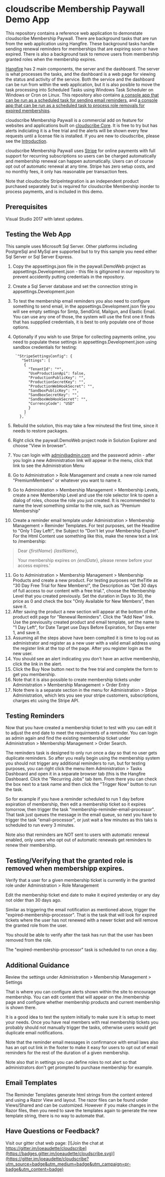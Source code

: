 # cloudscribe Membership Paywall Demo App

This repository contains a reference web application to demonstate cloudscribe Membership Paywall. There are background tasks that are run from the web application using Hangfire. These background tasks handle sending renewal reminders for memberships that are expiring soon or have expired. There is also a background task to remove users from membership granted roles when the membership expires. 

[Hangfire](https://www.hangfire.io/) has 2 main components, the server and the dashboard. The server is what processes the tasks, and the dashboard is a web page for viewing the status and activity of the service. Both the service and the dashboard can be run from within the web application, but it is also posible to move the task processing into Scheduled Tasks using Windows Task Scheduler on Windows or Cron on Linux. This repository also contains [a console app that can be run as a scheduled task for sending email reminders](/EmailQueueProcessor.TaskConsole/README.md), and [a console app that can be run as a scheduled task to process role removals for expired memberships](/MembershipRoleRemoval.TaskConsole/README.md).

cloudscribe Membership Paywall is a commercial add on feature for websites and applications built on [cloudscribe Core](https://github.com/cloudscribe/cloudscribe).
It is free to try but has alerts indiciating it is a free trial and the alerts will be shown every few requests until a license file is installed. If you are new to cloudscribe, please see the [Introduction](https://www.cloudscribe.com/docs/introduction).

cloudscribe Membership Paywall uses [Stripe](https://stripe.com) for online payments with full support for recurring subscriptions so users can be charged automatically and membership renewal can happen automatically. Users can of course opt out of automatic renewal at any time. Stripe has zero setup costs, and no monthly fees, it only has reasonable per transaction fees. 

Note that cloudscribe StripeIntegration is an independent product purchased separately but is required for cloudscribe Membership inorder to process payments, and is included in this demo.

## Prerequisites

Visual Studio 2017 with latest updates.

## Testing the Web App

This sample uses Microsoft Sql Server. Other platforms including PostgreSql and MySql are supported but to try this sample you need either Sql Server or Sql Server Express.

1. Copy the appsettings.json file in the paywall.DemoWeb project as appsettings.Development.json - this file is gitignored in our repository to prevent accidently putting credentials in the repository.
2. Create a Sql Server database and set the connection string in appsettings.Development.json
3. To test the membership email reminders you also need to configure something to send email, in the appsettings.Development.json file you will see empty settings for Smtp, SendGrid, Mailgun, and Elastic Email. You can use any one of those, the system will use the first one it finds that has suppplied credentials, it is best to only populate one of those options.
4. Optionally if you wish to use Stripe for collecting payments online, you need to populate these settings in appsettings.Development.json using sandbox credentials for testing:

        `"StripeSettingsConfig": {
           "Settings": [
            {
              "TenantId": "*",
              "UseProductionApi": false,
              "ProductionPublicKey": "",
              "ProductionSecretKey": "",
              "ProductionWebHookSecret": "",
              "SandboxPublicKey": "",
              "SandboxSecretKey": "",
              "SandboxWebHookSecret": "",
              "CurrencyCode": "USD"
              }
            ]
          },`
5. Rebuild the solution, this may take a few minutesd the first time, since it needs to restore packages.
6. Right click the paywall.DemoWeb project node in Solution  Explorer and choose "View in browser".
7. You can login with admin@admin.com and the password admin - after you login a new Administration link will appear in the menu, click that link to see the Administration Menu
8. Go to Administration > Role Management and create a new role named "PremiumMembers" or whatever you want to name it.
9. Go to Administration > Membership Management > Membership Levels, create a new Membership Level and use the role selector link to open a dialog of roles, choose the role you just created. It is recommended to name the level something similar to the role, such as "Premium Membership"
10. Create a reminder email template under Administration > Membership Management > Reminder Templates. For test purposes, set the Headline to "Only 1 Day Left!", the Subject to "Don't let your Membership Expire!". For the Html Content use something like this, make the renew text a link to /membership:

  >Dear *{firstName*} *{lastName*},
  >
  >    Your membership expires on *{endDate*}, please renew before your access expires.' 


11. Go to Administration > Membership Management > Membership Products and create a new product. For testing purposes set theTitle as "30 Day Free Trial for New Members!", the Description as "Get 30 days of full access to our content with a free trial.", choose the Membership Level that you created previously. Set the duration in Days to 30, the price as 0 and check the box "Only Available for New Members", then save it.
12. After saving the product a new section will appear at the bottom of the product edit page for "Renewal Reminders". Click the "Add New" link. Use the previouslty created product and email template, set the name to "1 Day Left", for Date Target use Days Before Expiration, for Days enter 1, and save it.
13. Assuming all the steps above have been complted it is time to log out as administrator and register as a new user with a valid email address using the register link at the top of the page. After you register login as the new user.
14. You should see an alert indicating you don't have an active membership, click the link in the alert.
15. Click the Buy Now button next to the free trial and complete the form to get you membership.
16. Note that it is also possible to create membership tickets under Administration > Membership Management > Order Entry
17. Note there is a separate section in the menu for Administration > Stripe Administration, which lets you see your stripe customers, subscriptions, charges etc using the Stripe API.

## Testing Reminders

Now that you have created a membership ticket to test with you can edit it to adjust the end date to meet the requirments of a reminder. You can login as admin again and find the existing membership ticket under Administration > Membership Management > Order Search.

The reminders task is designed to only run once a day so that no user gets duplicate reminders. So after you really begin using the membership system you should not trigger any additional reminders to run, but for testing purposes, you can right click the menu item Administration > Tasks Dashboard and open it in a separate browser tab (this is the Hangfire Dashboard. Click the "Recurring Jobs" tab item. From there you can check the box next to a task name and then click the "Trigger Now" button to run the task.

So for example if you have a reminder scheduled to run 1 day before expiration of membership, then edit a membership ticket so it expires tomorrow, then trigger the task "membership-reminder-email-processor". That task just queues the message in the email queue, so next you have to trigger the task "email-processor", or just wait a few minutes as this taks is scheduled to run every 3 minutes.

Note also that reminders are NOT sent to users with automatic renewal enabled, only users who opt out of automatic renewals get reminders to renew their membership.

## Testing/Verifying that the granted role is removed when membershipp expires.

Verify that a user for a given membership ticket is currently in the granted role under Administration > Role Management

Edit the membership ticket end date to make it expired yesterday or any day not older than 30 days ago.

Similar as triggering the email notification as mentioned above, trigger the "expired-membership-processor". That is the task that will look for expired tickets where the user has not renewed with a newer ticket and will remove the granted role from the user.

You should be able to verify after the task has run that the user has been removed from the role.

The "expired-membership-processor" task is scheduled to run once a day.

## Additional Guidance

Review the settings under Administration > Membership Management > Settings

That is where you can configure alerts shown within the site to encourage membership. You can edit content that will appear on the  /membership page and configure whether membership products and current membership is shown there.

It is a good idea to test the system initially to make sure it is setup to meet your needs. Once you have real members with real membership tickets you probably should not manually trigger the tasks, otherwise users would get duplicate email notifications.

Note that the reminder email messages in confirmance with email laws also has an opt out link in the footer to make it easy for users to opt out of email reminders for the rest of the duration of a given membership.

Note also that in settings you can define roles to not alert so that administrators don't get prompted to purchase membership for example.

## Email Templates

The Reminder Templates generate html strings from the content entered and using a Razor View and layout. The razor files can be found under Views/Shared and can be customized. However if you make changes in the Razor files, then you need to save the templates again to generate the new template string, there is no way to automate that.

## Have Questions or Feedback?

Visit our gitter chat web page:
[![Join the chat at https://gitter.im/joeaudette/cloudscribe](https://badges.gitter.im/joeaudette/cloudscribe.svg)](https://gitter.im/joeaudette/cloudscribe?utm_source=badge&utm_medium=badge&utm_campaign=pr-badge&utm_content=badge)


